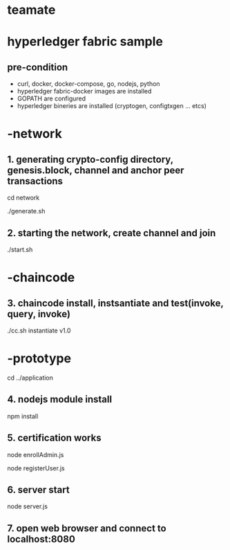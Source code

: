 # teamate

# hyperledger fabric sample 

## pre-condition
* curl, docker, docker-compose, go, nodejs, python 
* hyperledger fabric-docker images are installed
* GOPATH are configured
* hyperledger bineries are installed (cryptogen, configtxgen ... etcs)

# -network
## 1. generating crypto-config directory, genesis.block, channel and anchor peer transactions
cd network

./generate.sh

## 2. starting the network, create channel and join 
./start.sh

# -chaincode
## 3. chaincode install, instsantiate and test(invoke, query, invoke)
./cc.sh instantiate v1.0

# -prototype
cd ../application

## 4. nodejs module install
npm install

## 5. certification works
node enrollAdmin.js

node registerUser.js

## 6. server start
node server.js

## 7. open web browser and connect to localhost:8080


